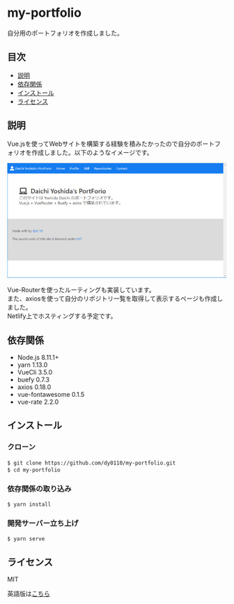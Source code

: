 # my-portfolio
自分用のポートフォリオを作成しました。

## 目次

- [説明](#説明)
- [依存関係](#依存関係)
- [インストール](#インストール)
- [ライセンス](#ライセンス)

## 説明

Vue.jsを使ってWebサイトを構築する経験を積みたかったので自分のポートフォリオを作成しました。以下のようなイメージです。  

![alt](./img/2019-03-19_155904.jpg)

Vue-Routerを使ったルーティングも実装しています。  
また、axiosを使って自分のリポジトリ一覧を取得して表示するページも作成しました。  
Netlify上でホスティングする予定です。

## 依存関係

* Node.js 8.11.1+
* yarn 1.13.0
* VueCli 3.5.0
* buefy 0.7.3
* axios 0.18.0
* vue-fontawesome 0.1.5
* vue-rate 2.2.0

## インストール

### クローン

```
$ git clone https://github.com/dy0110/my-portfolio.git
$ cd my-portfolio
```

### 依存関係の取り込み

```
$ yarn install
```

### 開発サーバー立ち上げ

```
$ yarn serve
```
## ライセンス

MIT

英語版は[こちら](README.md)